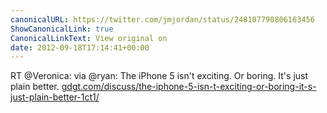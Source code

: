```yaml
---
canonicalURL: https://twitter.com/jmjordan/status/248107790806163456
ShowCanonicalLink: true
CanonicalLinkText: View original on
date: 2012-09-18T17:14:41+00:00
---
```

RT @Veronica: via @ryan: The iPhone 5 isn't exciting. Or boring. It's just plain better. [gdgt.com/discuss/the-iphone-5-isn-t-exciting-or-boring-it-s-just-plain-better-1ct1/](http://gdgt.com/discuss/the-iphone-5-isn-t-exciting-or-boring-it-s-just-plain-better-1ct1/)